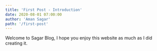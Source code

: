 ```yaml
---
title: 'First Post - Introduction'
date: 2020-08-01 07:00:00
author: 'Aman Sagar'
path: '/first-post'
---
```


Welcome to Sagar Blog, I hope you enjoy this website as much as I did creating it.